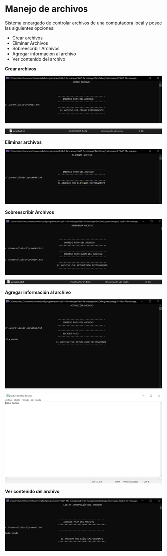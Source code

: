 # Manejo de archivos
Sistema encargado de controlar archivos de una computadora local y posee las siguientes opciones:
- Crear archivos
- Eliminar Archivos
- Sobreescribir Archivos
- Agregar información al archivo
- Ver contenido del archivo

**Crear archivos**

![createfile](https://raw.githubusercontent.com/luiscelano/lab1-file-manager/main/assets/crear_archivo.PNG?token=ANXXWD2C2LC7S6VV6AZ5LALAHKVMI)

![filecreated](https://raw.githubusercontent.com/luiscelano/lab1-file-manager/main/assets/archivo_creado.PNG?token=ANXXWD3TTTBDY6O572OUQBLAHKVCG)

**Eliminar archivos**

![deletefile](https://raw.githubusercontent.com/luiscelano/lab1-file-manager/main/assets/eliminar_archivo.PNG?token=ANXXWDY2NMAUZB5GHCIDAJ3AHKVDW)

**Sobreescribir Archivos**

![renamefile](https://raw.githubusercontent.com/luiscelano/lab1-file-manager/main/assets/renombrar_archivo.PNG?token=ANXXWDZ5F3G55JC5WLJKPHLAHKUOU)

![filerenamed](https://raw.githubusercontent.com/luiscelano/lab1-file-manager/main/assets/archivo_renombrado.PNG?token=ANXXWDY3HKW5XPBDUAKWD73AHKUT4)

**Agregar información al archivo**

![updatefile](https://raw.githubusercontent.com/luiscelano/lab1-file-manager/main/assets/modificar_archivo.PNG?token=ANXXWD36T3J3IHYSERIFH6TAHKUX4)

![fileupdated](https://raw.githubusercontent.com/luiscelano/lab1-file-manager/main/assets/archivo_modificado.PNG?token=ANXXWD6PCYUOIRLTXZFT663AHKU2Q)

**Ver contenido del archivo**

![seecontent](https://raw.githubusercontent.com/luiscelano/lab1-file-manager/main/assets/listar_archivo.PNG?token=ANXXWD5S7EGKNE6N2X53QY3AHKU7M)
